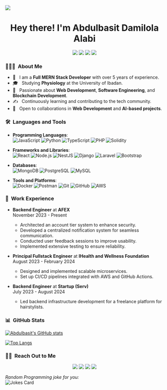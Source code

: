 <img id="image" src="./cool-background.png">

<h1 align="center"> Hey there! I'm Abdulbasit Damilola Alabi</h1>

<p align="center">
  <a href="https://www.linkedin.com/in/abdulbasitalabi"><img src="https://img.shields.io/badge/-LinkedIn-blue?style=flat-square&logo=Linkedin&logoColor=white"/></a>
  <a href="mailto:abdulbasitdamilola6@gmail.com"><img src="https://img.shields.io/badge/-Gmail-red?style=flat-square&logo=Gmail&logoColor=white"/></a>
  <a href="https://twitter.com/Dev__Abdul"><img src="https://img.shields.io/badge/-Twitter-blue?style=flat-square&logo=Twitter&logoColor=white"/></a>
  <a href="https://dev.to/abuabdu46060974"><img src="https://img.shields.io/badge/-DEV.to-black?style=flat-square&logo=DEV.to&logoColor=white"/></a>
</p>

<h3> 👨🏻‍💻 &nbsp;About Me</h3>

- 🔭 &nbsp; I am a **Full MERN Stack Developer** with over 5 years of experience.
- 🎓 &nbsp; Studying **Physiology** at the University of Ibadan.
- 🌱 &nbsp; Passionate about **Web Development**, **Software Engineering**, and **Blockchain Development**.
- ✍️ &nbsp; Continuously learning and contributing to the tech community.
- 🤝 &nbsp; Open to collaborations in **Web Development** and **AI-based projects**.

<h3> 🛠 &nbsp;Languages and Tools</h3>

- **Programming Languages**:  
  ![JavaScript](https://img.shields.io/badge/-JavaScript-333333?style=flat&logo=javascript) ![Python](https://img.shields.io/badge/-Python-333333?style=flat&logo=python&logoColor=007396) ![TypeScript](https://img.shields.io/badge/-TypeScript-333333?style=flat&logo=typescript) ![PHP](https://img.shields.io/badge/-PHP-333333?style=flat&logo=php) ![Solidity](https://img.shields.io/badge/-Solidity-333333?style=flat&logo=solidity)

- **Frameworks and Libraries**:  
  ![React](https://img.shields.io/badge/-React-333333?style=flat&logo=react) ![Node.js](https://img.shields.io/badge/-Node.js-333333?style=flat&logo=node.js) ![NestJS](https://img.shields.io/badge/-NestJS-333333?style=flat&logo=nestjs) ![Django](https://img.shields.io/badge/-Django-333333?style=flat&logo=django) ![Laravel](https://img.shields.io/badge/-Laravel-333333?style=flat&logo=laravel) ![Bootstrap](https://img.shields.io/badge/-Bootstrap-333333?style=flat&logo=bootstrap&logoColor=563D7C)

- **Databases**:  
  ![MongoDB](https://img.shields.io/badge/-MongoDB-333333?style=flat&logo=mongodb) ![PostgreSQL](https://img.shields.io/badge/-PostgreSQL-333333?style=flat&logo=postgresql) ![MySQL](https://img.shields.io/badge/-MySQL-333333?style=flat&logo=mysql)

- **Tools and Platforms**:  
  ![Docker](https://img.shields.io/badge/-Docker-333333?style=flat&logo=docker) ![Postman](https://img.shields.io/badge/-Postman-333333?style=flat&logo=postman) ![Git](https://img.shields.io/badge/-Git-333333?style=flat&logo=git) ![GitHub](https://img.shields.io/badge/-GitHub-333333?style=flat&logo=github) ![AWS](https://img.shields.io/badge/-AWS-333333?style=flat&logo=amazon-aws)

<h3> 💼 &nbsp;Work Experience</h3>

- **Backend Engineer** at **AFEX**  
  November 2023 - Present  
  - Architected an account tier system to enhance security.
  - Developed a centralized notification system for seamless communication.
  - Conducted user feedback sessions to improve usability.
  - Implemented extensive testing to ensure reliability.

- **Principal Fullstack Engineer** at **IHealth and Wellness Foundation**  
  August 2023 - February 2024  
  - Designed and implemented scalable microservices.
  - Set up CI/CD pipelines integrated with AWS and GitHub Actions.

- **Backend Engineer** at **Startup (Serv)**  
  July 2023 - August 2024  
  - Led backend infrastructure development for a freelance platform for hairstylists.

<h3> 📊 &nbsp;GitHub Stats</h3>

[![Abdulbasit's GitHub stats](https://github-readme-stats.vercel.app/api?username=marrwan&count_private=true&show_icons=true&theme=cobalt)](https://github.com/marrwan/github-readme-stats)

[![Top Langs](https://github-readme-stats.vercel.app/api/top-langs/?username=marrwan&layout=compact)](https://github.com/marrwan/github-readme-stats)

<h3> 🤝🏻 &nbsp;Reach Out to Me</h3>

<p align="center">
  <a href="https://www.linkedin.com/in/abdulbasitalabi" target="_blank"><img src="https://img.shields.io/badge/-LinkedIn-blue?style=flat-square&logo=Linkedin&logoColor=white"/></a>
  <a href="mailto:abdulbasitdamilola6@gmail.com" target="_blank"><img src="https://img.shields.io/badge/-Gmail-red?style=flat-square&logo=Gmail&logoColor=white"/></a>
  <a href="https://twitter.com/Dev__Abdul" target="_blank"><img src="https://img.shields.io/badge/-Twitter-blue?style=flat-square&logo=Twitter&logoColor=white"/></a>
  <a href="https://dev.to/abuabdu46060974" target="_blank"><img src="https://img.shields.io/badge/-DEV.to-black?style=flat-square&logo=DEV.to&logoColor=white"/></a>
</p>

<i>Random Programming joke for you:</i>  
![Jokes Card](https://readme-jokes.vercel.app/api)
